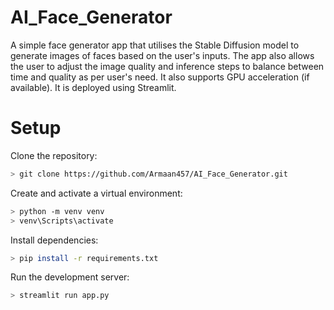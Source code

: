 # AI_Face_Generator
A simple face generator app that utilises the Stable Diffusion model to generate images of faces based on the user's inputs. The app also allows the user to adjust the image quality and inference steps to balance between time and quality as per user's need. It also supports GPU acceleration (if available). It is deployed using Streamlit.

# Setup

Clone the repository:

```sh
> git clone https://github.com/Armaan457/AI_Face_Generator.git
```
Create and activate a virtual environment:

```sh
> python -m venv venv
> venv\Scripts\activate
  ```
Install dependencies:

```sh
> pip install -r requirements.txt
```

Run the development server:

```sh
> streamlit run app.py
```

